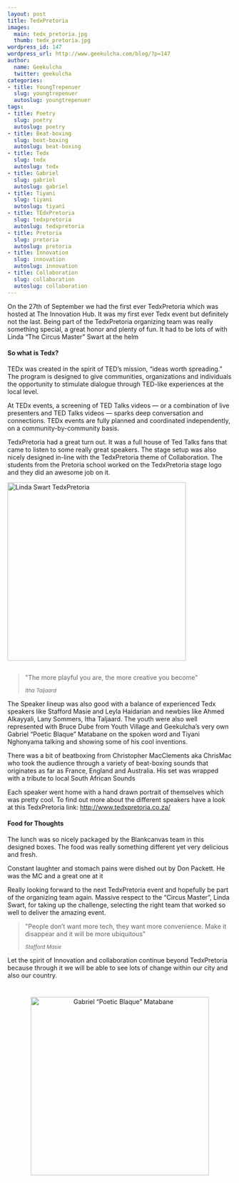 ```yaml
---
layout: post
title: TedxPretoria
images:
  main: tedx_pretoria.jpg
  thumb: tedx_pretoria.jpg
wordpress_id: 147
wordpress_url: http://www.geekulcha.com/blog/?p=147
author:
  name: Geekulcha
  twitter: geekulcha
categories:
- title: YoungTrepenuer
  slug: youngtrepenuer
  autoslug: youngtrepenuer
tags:
- title: Poetry
  slug: poetry
  autoslug: poetry
- title: Beat-boxing
  slug: beat-boxing
  autoslug: beat-boxing
- title: Tedx
  slug: tedx
  autoslug: tedx
- title: Gabriel
  slug: gabriel
  autoslug: gabriel
- title: Tiyani
  slug: tiyani
  autoslug: tiyani
- title: TEdxPretoria
  slug: tedxpretoria
  autoslug: tedxpretoria
- title: Pretoria
  slug: pretoria
  autoslug: pretoria
- title: Innovation
  slug: innovation
  autoslug: innovation
- title: Collaboration
  slug: collaboration
  autoslug: collaboration
---
```

On the 27th of September we had the first ever TedxPretoria which was hosted at The Innovation Hub. It was my first ever Tedx event but definitely not the last. Being part of the TedxPretoria organizing team was really something special, a great honor and plenty of fun. It had to be lots of with Linda “The Circus Master” Swart at the helm

#### So what is Tedx?

<div class="row">
  <div class="col-sm-6">
    <p>TEDx was created in the spirit of TED’s mission, “ideas worth spreading.” The program is designed to give communities, organizations and individuals the opportunity to stimulate dialogue through TED-like experiences at the local level.</p>
    <p>At TEDx events, a screening of TED Talks videos — or a combination of live presenters and TED Talks videos — sparks deep conversation and connections. TEDx events are fully planned and coordinated independently, on a community-by-community basis.</p>
    <p>TedxPretoria had a great turn out. It was a full house of Ted Talks fans that came to listen to some really great speakers. The stage setup was also nicely designed in-line with the TedxPretoria theme of Collaboration. The students from the Pretoria school worked on the TedxPretoria stage logo and they did an awesome job on it.</p>
  </div>
  <div class="col-sm-6">
    <img class="img-responsive" src="http://www.geekulcha.com/blog/wp-content/uploads/2013/10/IMG_2728-300x200.jpg" alt="Linda Swart TedxPretoria" style="width:400px; margin-bottom:15px;">
  </div>
</div>

<blockquote>
  <p>"The more playful you are, the more creative you become"</p>
  <small><em>Itha Taljaard</em></small>
</blockquote>

 The Speaker lineup was also good with a balance of experienced Tedx speakers like Stafford Masie and Leyla Haidarian and newbies like Ahmed Alkayyali, Lany Sommers, Itha Taljaard. The youth were also well represented with Bruce Dube from Youth Village and Geekulcha’s very own Gabriel “Poetic Blaque” Matabane on the spoken word and Tiyani Nghonyama talking and showing some of his cool inventions.

 There was a bit of beatboxing from Christopher MacClements aka ChrisMac who took the audience through a variety of beat-boxing sounds that originates as far as France, England and Australia. His set was wrapped with a tribute to local South African Sounds

 Each speaker went home with a hand drawn portrait of themselves which was pretty cool. To find out more about the different speakers have a look at this TedxPretoria link: http://www.tedxpretoria.co.za/

#### Food for Thoughts

 The lunch was so nicely packaged by the Blankcanvas team in this designed boxes. The food was really something different yet very delicious and fresh.

 Constant laughter and stomach pains were dished out by Don Packett. He was the MC and a great one at it

 Really looking forward to the next TedxPretoria event and hopefully be part of the organizing team again. Massive respect to the “Circus Master”, Linda Swart, for taking up the challenge, selecting the right team that worked so well to deliver the amazing event.


<blockquote>
  <p>"People don’t want more tech, they want more convenience. Make it disappear and it will be more ubiquitous"</p>
  <small><em>Stafford Masie</em></small>
</blockquote>

 Let the spirit of Innovation and collaboration continue beyond TedxPretoria because through it we will be able to see lots of change within our city and also our country.

<div style="text-align:center; margin-top:40px;">
  <img class="" src="http://www.geekulcha.com/blog/wp-content/uploads/2013/10/IMG_2788-300x200.jpg" alt="Gabriel “Poetic Blaque” Matabane" style="width:400px; margin-bottom:15px;">
</div>


